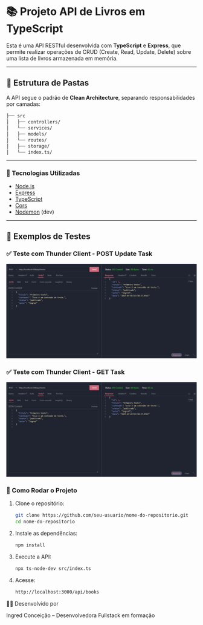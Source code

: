 # 📚 Projeto API de Livros em TypeScript

Esta é uma API RESTful desenvolvida com **TypeScript** e **Express**, que permite realizar operações de CRUD (Create, Read, Update, Delete) sobre uma lista de livros armazenada em memória.

---

## 📁 Estrutura de Pastas

A API segue o padrão de **Clean Architecture**, separando responsabilidades por camadas:

```
├── src
│   ├── controllers/
│   └── services/
│   ├── models/
│   └── routes/
│   ├── storage/
│   └── index.ts/

```
---
### 🚀 Tecnologias Utilizadas

- [Node.js](https://nodejs.org/)
- [Express](https://expressjs.com/)
- [TypeScript](https://www.typescriptlang.org/)
- [Cors](https://www.npmjs.com/package/cors)
- [Nodemon](https://www.npmjs.com/package/nodemon) (dev)

---


## 📸 Exemplos de Testes

### ✅ Teste com Thunder Client - POST Update Task
  ![POST Task](./API/src/images/post.task.jpeg)

### ✅ Teste com Thunder Client - GET Task
  ![GET Task](./API/src/images/post.task.jpeg)


### 🔧 Como Rodar o Projeto

1. Clone o repositório:
   ```bash
   git clone https://github.com/seu-usuario/nome-do-repositorio.git
   cd nome-do-repositorio

2. Instale as dependências:
    ```bash
    npm install

3. Execute a API:
    ```bash
    npx ts-node-dev src/index.ts

4. Acesse:
    ```bash
    http://localhost:3000/api/books

👩‍💻 Desenvolvido por

Ingred Conceição – Desenvolvedora Fullstack em formação





